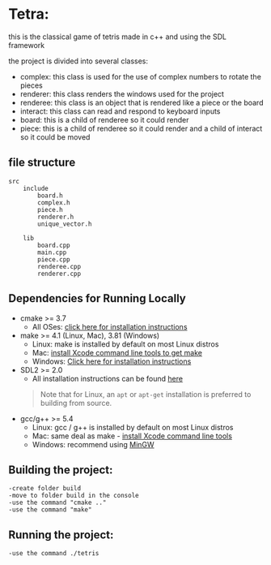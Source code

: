# Tetra: 
this is the classical game of tetris made in c++ and using the SDL framework

the project is divided into several classes:
* complex: this class is used for the use of complex numbers to rotate the pieces
* renderer: this class renders the windows used for the project
* renderee: this class is an object that is rendered like a piece or the board
* interact: this class can read and respond to keyboard inputs
* board: this is a child of renderee so it could render
* piece: this is a child of renderee so it could render and a child of interact so it could be moved

## file structure
    src
        include
            board.h
            complex.h
            piece.h
            renderer.h
            unique_vector.h

        lib
            board.cpp
            main.cpp
            piece.cpp
            renderee.cpp
            renderer.cpp

## Dependencies for Running Locally
* cmake >= 3.7
  * All OSes: [click here for installation instructions](https://cmake.org/install/)
* make >= 4.1 (Linux, Mac), 3.81 (Windows)
  * Linux: make is installed by default on most Linux distros
  * Mac: [install Xcode command line tools to get make](https://developer.apple.com/xcode/features/)
  * Windows: [Click here for installation instructions](http://gnuwin32.sourceforge.net/packages/make.htm)
* SDL2 >= 2.0
  * All installation instructions can be found [here](https://wiki.libsdl.org/Installation)
  >Note that for Linux, an `apt` or `apt-get` installation is preferred to building from source. 
* gcc/g++ >= 5.4
  * Linux: gcc / g++ is installed by default on most Linux distros
  * Mac: same deal as make - [install Xcode command line tools](https://developer.apple.com/xcode/features/)
  * Windows: recommend using [MinGW](http://www.mingw.org/)


## Building the project:
    -create folder build
    -move to folder build in the console
    -use the command "cmake .."
    -use the command "make"

## Running the project:
    -use the command ./tetris


